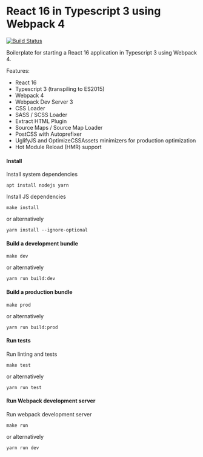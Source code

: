 React 16 in Typescript 3 using Webpack 4
====

[![Build Status](https://ci.ulv.io/api/badges/myth/typescript-react-webpack/status.svg)](https://ci.ulv.io/myth/typescript-react-webpack)

Boilerplate for starting a React 16 application in Typescript 3 using Webpack 4.

Features:

- React 16
- Typescript 3 (transpiling to ES2015)
- Webpack 4
- Webpack Dev Server 3
- CSS Loader
- SASS / SCSS Loader
- Extract HTML Plugin
- Source Maps / Source Map Loader
- PostCSS with Autoprefixer
- UglifyJS and OptimizeCSSAssets minimizers for production optimization
- Hot Module Reload (HMR) support

#### Install

Install system dependencies

```
apt install nodejs yarn
```

Install JS dependencies

```
make install
```

or alternatively 

```
yarn install --ignore-optional
```

#### Build a development bundle

```
make dev
```

or alternatively

```
yarn run build:dev
```

#### Build a production bundle

```
make prod
```

or alternatively

```
yarn run build:prod
```

#### Run tests

Run linting and tests

```
make test
```

or alternatively

```
yarn run test
```

#### Run Webpack development server

Run webpack development server

```
make run
```

or alternatively

```
yarn run dev
```
